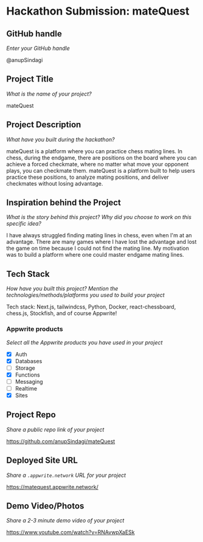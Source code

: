 # Hackathon Submission: mateQuest

## GitHub handle
_Enter your GitHub handle_

@anupSindagi
<!--
@adityaoberai
-->

## Project Title
_What is the name of your project?_

mateQuest
<!--
CodeCapture
-->

## Project Description    
_What have you built during the hackathon?_

mateQuest is a platform where you can practice chess mating lines. In chess, during the endgame, there are positions on the board where you can achieve a 
forced checkmate, where no matter what move your opponent plays, you can checkmate them. mateQuest is a platform built to help users practice these positions, to analyze mating positions, 
and deliver checkmates without losing advantage. 

<!--
The project I created is...
-->

## Inspiration behind the Project  
_What is the story behind this project? Why did you choose to work on this specific idea?_

I have always struggled finding mating lines in chess, even when I'm at an advantage. There are many games where I have lost the advantage and lost the game on time because 
I could not find the mating line. My motivation was to build a platform where one could master endgame mating lines.  

<!--
The reason I chose this idea/project was...
-->

## Tech Stack    
_How have you built this project? Mention the technologies/methods/platforms you used to build your project_

Tech stack: Next.js, tailwindcss, Python, Docker, react-chessboard, chess.js, Stockfish, and of course Appwrite! 

<!--
The technologies I used...
-->

### Appwrite products
_Select all the Appwrite products you have used in your project_

<!--
Update the checkbox to [x] for the products used.

e.g.:

- [x] Auth 
-->

- [x] Auth
- [x] Databases
- [ ] Storage
- [x] Functions
- [ ] Messaging
- [ ] Realtime
- [x] Sites

## Project Repo  
_Share a public repo link of your project_

https://github.com/anupSindagi/mateQuest
<!--
https://github.com/code-capture/CodeCapture-Xamarin
-->

## Deployed Site URL
_Share a `.appwrite.network` URL for your project_

https://matequest.appwrite.network/
<!--
https://hacktoberfest.appwrite.network
-->

## Demo Video/Photos  
_Share a 2-3 minute demo video of your project_

https://www.youtube.com/watch?v=RNAvwpXaESk
<!--
https://www.youtube.com/watch?v=9IBaX1avYWc
-->
